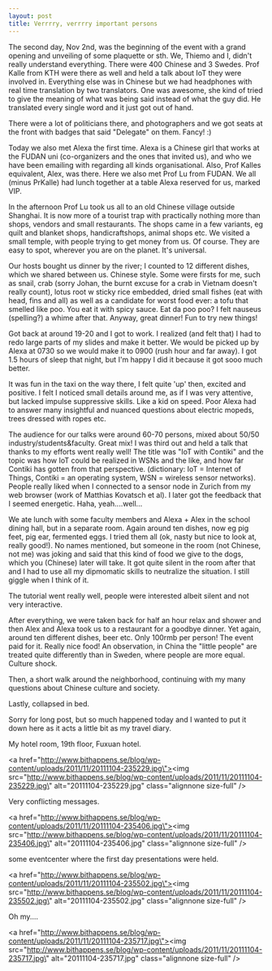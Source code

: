 ```yaml
---
layout: post
title: Verrrry, verrrry important persons
---
```


The second day, Nov 2nd, was the beginning of the event with a grand opening and unveiling of some plaquette or sth. We, Thiemo and I, didn\'t really understand everything. There were 400 Chinese and 3 Swedes. Prof Kalle from KTH were there as well and held a talk about IoT they were involved in. Everything else was in Chinese but we had headphones with real time translation by two translators. One was awesome, she kind of tried to give the meaning of what was being said instead of what the guy did. He translated every single word and it just got out of hand.

There were a lot of politicians there, and photographers and we got seats at the front with badges that said \"Delegate\" on them. Fancy! :)

Today we also met Alexa the first time. Alexa is a Chinese girl that works at the FUDAN uni (co-organizers and the ones that invited us), and who we have been emailing with regarding all kinds organisational. Also, Prof Kalles equivalent, Alex, was there. Here we also met Prof Lu from FUDAN. We all (minus PrKalle) had lunch together at a table Alexa reserved for us, marked VIP.

In the afternoon Prof Lu took us all to an old Chinese village outside Shanghai. It is now more of a tourist trap with practically nothing more than shops, vendors and small restaurants. The shops came in a few variants, eg quilt and blanket shops, handicraftshops, animal shops etc. We visited a small temple, with people trying to get money from us. Of course. They are easy to spot, wherever you are on the planet. It\'s universal.

Our hosts bought us dinner by the river; I counted to 12 different dishes, which we shared between us. Chinese style. Some were firsts for me, such as snail, crab (sorry Johan, the burnt excuse for a crab in Vietnam doesn\'t really count), lotus root w sticky rice embedded, dried small fishes (eat with head, fins and all) as well as a candidate for worst food ever: a tofu that smelled like poo. You eat it with spicy sauce. Eat da poo poo? I felt nauseus (spelling?) a whime after that. Anyway, great dinner! Fun to try new things!

Got back at around 19-20 and I got to work. I realized (and felt that) I had to redo large parts of my slides and make it better. We would be picked up by Alexa at 0730 so we would make it to 0900 (rush hour and far away). I got 1.5 hours of sleep that night, but I\'m happy I did it because it got sooo much better.

It was fun in the taxi on the way there, I felt quite \'up\' then, excited and positive. I felt I noticed small details around me, as if I was very attentive, but lacked impulse suppressive skills. Like a kid on speed. Poor Alexa had to answer many insightful and nuanced questions about electric mopeds, trees dressed with ropes etc.

The audience for our talks were around 60-70 persons, mixed about 50/50 industry/students&faculty. Great mix! I was third out and held a talk that thanks to my efforts went really well! The title was \"IoT with Contiki\" and the topic was how IoT could be realized in WSNs and the like, and how far Contiki has gotten from that perspective. (dictionary: IoT = Internet of Things, Contiki = an operating system, WSN = wireless sensor networks). People really liked when I connected to a sensor node in Zurich from my web browser (work of Matthias Kovatsch et al). I later got the feedback that I seemed energetic. Haha, yeah....well... 

We ate lunch with some faculty members and Alexa + Alex in the school dining hall, but in a separate room. Again around ten dishes, now eg pig feet, pig ear, fermented eggs. I tried them all (ok, nasty but nice to look at, really good!). No names mentioned, but someone in the room (not Chinese, not me) was joking and said that this kind of food we give to the dogs, which you (Chinese) later will take. It got quite silent in the room after that and I had to use all my dipmomatic skills to neutralize the situation. I still giggle when I think of it.

The tutorial went really well, people were interested albeit silent and not very interactive.

After everything, we were taken back for half an hour relax and shower and then Alex and Alexa took us to a restaurant for a goodbye dinner. Yet again, around ten different dishes, beer etc. Only 100rmb per person! The event paid for it. Really nice food! An observation, in China the \"little people\" are treated quite differently than in Sweden, where people are more equal. Culture shock.

Then, a short walk around the neighborhood, continuing with my many questions about Chinese culture and society. 

Lastly, collapsed in bed.

Sorry for long post, but so much happened today and I wanted to put it down here as it acts a little bit as my travel diary.

My hotel room, 19th floor, Fuxuan hotel.


<a href=\"http://www.bithappens.se/blog/wp-content/uploads/2011/11/20111104-235229.jpg\"><img src=\"http://www.bithappens.se/blog/wp-content/uploads/2011/11/20111104-235229.jpg\" alt=\"20111104-235229.jpg\" class=\"alignnone size-full\" /></a>




Very conflicting messages.

<a href=\"http://www.bithappens.se/blog/wp-content/uploads/2011/11/20111104-235406.jpg\"><img src=\"http://www.bithappens.se/blog/wp-content/uploads/2011/11/20111104-235406.jpg\" alt=\"20111104-235406.jpg\" class=\"alignnone size-full\" /></a>




some eventcenter where the first day presentations were held. 

<a href=\"http://www.bithappens.se/blog/wp-content/uploads/2011/11/20111104-235502.jpg\"><img src=\"http://www.bithappens.se/blog/wp-content/uploads/2011/11/20111104-235502.jpg\" alt=\"20111104-235502.jpg\" class=\"alignnone size-full\" /></a>





Oh my....

<a href=\"http://www.bithappens.se/blog/wp-content/uploads/2011/11/20111104-235717.jpg\"><img src=\"http://www.bithappens.se/blog/wp-content/uploads/2011/11/20111104-235717.jpg\" alt=\"20111104-235717.jpg\" class=\"alignnone size-full\" /></a>